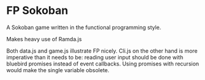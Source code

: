 # FP Sokoban

A Sokoban game written in the functional programming style.

Makes heavy use of Ramda.js

Both data.js and game.js illustrate FP nicely. Cli.js on the other hand is more imperative than it needs to be: reading user input should be done with bluebird promises instead of event callbacks. Using promises with recursion would make the single variable obsolete.
